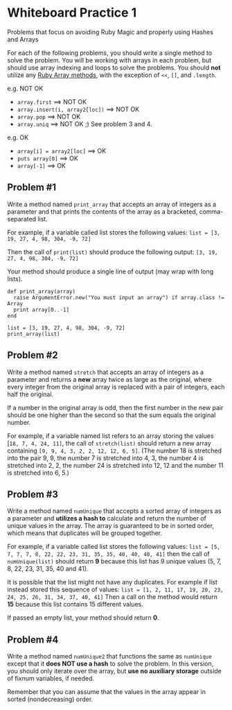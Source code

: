 # Whiteboard Practice 1
Problems that focus on avoiding Ruby Magic and properly using Hashes and Arrays

For each of the following problems, you should write a single method to solve
the problem. You will be working with arrays in each problem, but should use
array indexing and loops to solve the problems. You should **not** utilize
any [Ruby Array methods](https://ruby-doc.org/core-2.2.0/Array.html), with
the exception of `<<`, `[]`, and `.length`.

e.g. NOT OK

- `array.first` ==> NOT OK
- `array.insert(i, array2[loc])` ==> NOT OK
- `array.pop` ==> NOT OK
- `array.uniq` ==> NOT OK ;) See problem 3 and 4.

e.g. OK

- `array[i] = array2[loc]` ==> OK
- `puts array[0]` ==> OK
- `array[-1]` ==> OK

## Problem #1
Write a method named `print_array` that accepts an array of integers as a parameter
and that prints the contents of the array as a bracketed, comma-separated list.

For example, if a variable called list stores the following values:
`list = [3, 19, 27, 4, 98, 304, -9, 72]`

Then the call of `print(list)` should produce the following output:
`[3, 19, 27, 4, 98, 304, -9, 72]`

Your method should produce a single line of output (may wrap with long lists).

```
def print_array(array)
  raise ArgumentError.new("You must input an array") if array.class != Array
  print array[0..-1]
end

list = [3, 19, 27, 4, 98, 304, -9, 72]
print_array(list)
```

## Problem #2
Write a method named `stretch` that accepts an array of integers as a
parameter and returns a **new** array twice as large as the original, where
every integer from the original array is replaced with a pair of integers,
each half the original.

If a number in the original array is odd, then the first number in the new
pair should be one higher than the second so that the sum equals the
original number.

For example, if a variable named list refers to an array storing the
values [`18, 7, 4, 24, 11]`, the call of `stretch(list)` should return
a new array containing `[9, 9, 4, 3, 2, 2, 12, 12, 6, 5]`. (The number 18
is stretched into the pair 9, 9, the number 7 is stretched into 4, 3,
the number 4 is stretched into 2, 2, the number 24 is stretched into 12,
12 and the number 11 is stretched into 6, 5.)

## Problem #3
Write a method named `numUnique` that accepts a sorted array of integers
as a parameter and **utilizes a hash to** calculate and return the number of
unique values in the array. The array is guaranteed to be in sorted order,
which means that duplicates will be grouped together.

For example, if a variable called list stores the following values:
`list = [5, 7, 7, 7, 8, 22, 22, 23, 31, 35, 35, 40, 40, 40, 41]`
then the call of `numUnique(list)` should return **9**
because this list has 9 unique values (5, 7, 8, 22, 23, 31, 35, 40 and 41).

It is possible that the list might not have any duplicates. For example if
list instead stored this sequence of values:
`list = [1, 2, 11, 17, 19, 20, 23, 24, 25, 26, 31, 34, 37, 40, 41]`
Then a call on the method would return **15**
because this list contains 15 different values.

If passed an empty list, your method should return **0**.

## Problem #4
Write a method named `numUnique2` that functions the same as `numUnique`
except that it **does NOT use a hash** to solve the problem. In this version,
you should only iterate over the array, but **use no auxiliary storage**
outside of fixnum variables, if needed.

Remember that you can assume that the values in the array appear in
sorted (nondecreasing) order.
